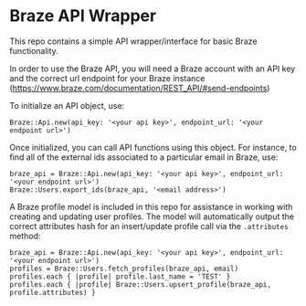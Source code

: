 Braze API Wrapper
======================

This repo contains a simple API wrapper/interface for basic Braze functionality.

In order to use the Braze API, you will need a Braze account with an API key and
the correct url endpoint for your Braze instance (https://www.braze.com/documentation/REST_API/#send-endpoints)

To initialize an API object, use:

```
Braze::Api.new(api_key: '<your api key>', endpoint_url: '<your endpoint url>')
```

Once initialized, you can call API functions using this object. For instance, to
find all of the external ids associated to a particular email in Braze, use:

```
braze_api = Braze::Api.new(api_key: '<your api key>', endpoint_url: '<your endpoint url>')
Braze::Users.export_ids(braze_api, '<email address>')
```

A Braze profile model is included in this repo for assistance in working with creating
and updating user profiles. The model will automatically output the correct attributes
hash for an insert/update profile call via the `.attributes` method:

```
braze_api = Braze::Api.new(api_key: '<your api key>', endpoint_url: '<your endpoint url>')
profiles = Braze::Users.fetch_profiles(braze_api, email)
profiles.each { |profile| profile.last_name = 'TEST' }
profiles.each { |profile| Braze::Users.upsert_profile(braze_api, profile.attributes) }
```
